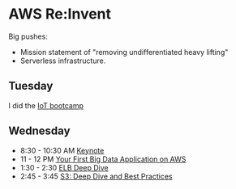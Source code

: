 # AWS Re:Invent

Big pushes: 
* Mission statement of "removing undifferentiated heavy lifting"
* Serverless infrastructure.  

## Tuesday
I did the [IoT bootcamp](./IoTBootCamp)

## Wednesday

* 8:30 - 10:30 AM [Keynote](./Keynote1.md)
* 11 - 12 PM [Your First Big Data Application on AWS](./FirstBigDataAppOnAWS.md )
* 1:30 - 2:30 [ELB Deep Dive](./ELBDeepDive.md)
* 2:45 - 3:45 [S3: Deep Dive and Best Practices](./S3DeepDive.md)
